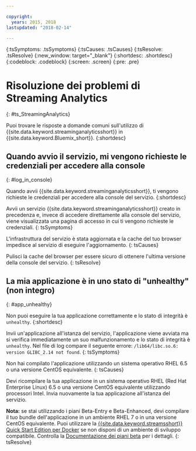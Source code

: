 ```yaml
---

copyright:
  years: 2015, 2018
lastupdated: "2018-02-14"

---
```


<!-- Attribute definitions -->
{:tsSymptoms: .tsSymptoms}
{:tsCauses: .tsCauses}
{:tsResolve: .tsResolve}
{:new_window: target="_blank"}
{:shortdesc: .shortdesc}
{:codeblock: .codeblock}
{:screen: .screen}
{:pre: .pre}

# Risoluzione dei problemi di Streaming Analytics
{: #ts_StreamingAnalytics}

Puoi trovare le risposte a domande comuni sull'utilizzo di {{site.data.keyword.streaminganalyticsshort}} in {{site.data.keyword.Bluemix_short}}.
{:shortdesc}

## Quando avvio il servizio, mi vengono richieste le credenziali per accedere alla console
{: #log_in_console}

Quando avvii {{site.data.keyword.streaminganalyticsshort}}, ti vengono richieste le credenziali
per accedere alla console del servizio.
{:shortdesc}

Avvii un servizio {{site.data.keyword.streaminganalyticsshort}} creato in precedenza e, invece di accedere direttamente alla console del servizio, viene visualizzata una pagina di accesso in cui ti vengono richieste le credenziali.
{: tsSymptoms}

L'infrastruttura del servizio è stata aggiornata e la cache del tuo browser impedisce
al servizio di eseguire l'aggiornamento.
{: tsCauses}

Pulisci la cache del browser per essere sicuro di ottenere l'ultima versione della console del servizio.
{: tsResolve}

## La mia applicazione è in uno stato di "unhealthy" (non integro)
{: #app_unhealthy}

Non puoi eseguire la tua applicazione correttamente e lo stato di integrità è `unhealthy`.
{:shortdesc}

Invii un'applicazione all'istanza del servizio, l'applicazione viene avviata ma si verifica immediatamente un suo malfunzionamento e lo stato di integrità è `unhealthy`. Nel file di log compare il seguente errore: `/lib64/libc.so.6: version GLIBC_2.14 not found`.
{: tsSymptoms}

Non hai compilato l'applicazione utilizzando un sistema operativo RHEL 6.5 o una versione CentOS equivalente.
{: tsCauses}

Devi ricompilare la tua applicazione in un sistema operativo RHEL (Red Hat Enterprise Linux) 6.5 o una versione CentOS equivalente utilizzando processori Intel. Invia nuovamente la tua applicazione all'istanza del servizio.

**Nota:** se stai utilizzando i piani Beta-Entry e Beta-Enhanced, devi compilare il tuo bundle dell'applicazione in un ambiente RHEL 7 o in una versione CentOS equivalente. Puoi utilizzare la [{{site.data.keyword.streamsshort}} Quick Start Edition per Docker](https://www-01.ibm.com/marketing/iwm/iwm/web/preLogin.do?source=swg-ibmistvi) se non disponi di un ambiente di sviluppo compatibile. Controlla la [Documentazione dei piani beta](/docs/services/StreamingAnalytics/beta_plans.html) per i dettagli.
{: tsResolve}
